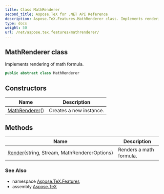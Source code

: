 ```yaml
---
title: Class MathRenderer
second_title: Aspose.TeX for .NET API Reference
description: Aspose.TeX.Features.MathRenderer class. Implements rendering of math formula
type: docs
weight: 50
url: /net/aspose.tex.features/mathrenderer/
---
```

## MathRenderer class

Implements rendering of math formula.

```csharp
public abstract class MathRenderer
```

## Constructors

| Name | Description |
| --- | --- |
| [MathRenderer](mathrenderer/)() | Creates a new instance. |

## Methods

| Name | Description |
| --- | --- |
| [Render](../../aspose.tex.features/mathrenderer/render/)(string, Stream, MathRendererOptions) | Renders a math formula. |

### See Also

* namespace [Aspose.TeX.Features](../../aspose.tex.features/)
* assembly [Aspose.TeX](../../)


